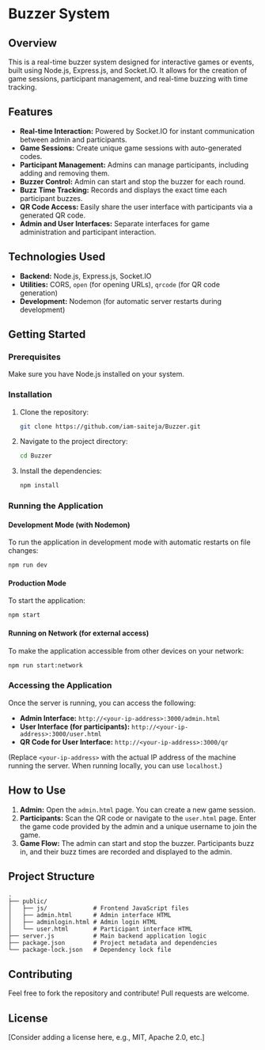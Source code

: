 # Buzzer System

## Overview

This is a real-time buzzer system designed for interactive games or events, built using Node.js, Express.js, and Socket.IO. It allows for the creation of game sessions, participant management, and real-time buzzing with time tracking.

## Features

*   **Real-time Interaction:** Powered by Socket.IO for instant communication between admin and participants.
*   **Game Sessions:** Create unique game sessions with auto-generated codes.
*   **Participant Management:** Admins can manage participants, including adding and removing them.
*   **Buzzer Control:** Admin can start and stop the buzzer for each round.
*   **Buzz Time Tracking:** Records and displays the exact time each participant buzzes.
*   **QR Code Access:** Easily share the user interface with participants via a generated QR code.
*   **Admin and User Interfaces:** Separate interfaces for game administration and participant interaction.

## Technologies Used

*   **Backend:** Node.js, Express.js, Socket.IO
*   **Utilities:** CORS, `open` (for opening URLs), `qrcode` (for QR code generation)
*   **Development:** Nodemon (for automatic server restarts during development)

## Getting Started

### Prerequisites

Make sure you have Node.js installed on your system.

### Installation

1.  Clone the repository:
    ```bash
    git clone https://github.com/iam-saiteja/Buzzer.git
    ```
2.  Navigate to the project directory:
    ```bash
    cd Buzzer
    ```
3.  Install the dependencies:
    ```bash
    npm install
    ```

### Running the Application

#### Development Mode (with Nodemon)

To run the application in development mode with automatic restarts on file changes:

```bash
npm run dev
```

#### Production Mode

To start the application:

```bash
npm start
```

#### Running on Network (for external access)

To make the application accessible from other devices on your network:

```bash
npm run start:network
```

### Accessing the Application

Once the server is running, you can access the following:

*   **Admin Interface:** `http://<your-ip-address>:3000/admin.html`
*   **User Interface (for participants):** `http://<your-ip-address>:3000/user.html`
*   **QR Code for User Interface:** `http://<your-ip-address>:3000/qr`

(Replace `<your-ip-address>` with the actual IP address of the machine running the server. When running locally, you can use `localhost`.)

## How to Use

1.  **Admin:** Open the `admin.html` page. You can create a new game session.
2.  **Participants:** Scan the QR code or navigate to the `user.html` page. Enter the game code provided by the admin and a unique username to join the game.
3.  **Game Flow:** The admin can start and stop the buzzer. Participants buzz in, and their buzz times are recorded and displayed to the admin.

## Project Structure

```
. 
├── public/
│   ├── js/             # Frontend JavaScript files
│   ├── admin.html      # Admin interface HTML
│   ├── adminlogin.html # Admin login HTML
│   └── user.html       # Participant interface HTML
├── server.js           # Main backend application logic
├── package.json        # Project metadata and dependencies
└── package-lock.json   # Dependency lock file
```

## Contributing

Feel free to fork the repository and contribute! Pull requests are welcome.

## License

[Consider adding a license here, e.g., MIT, Apache 2.0, etc.]
